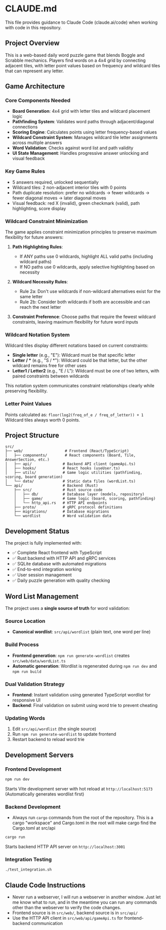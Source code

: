 # CLAUDE.md

This file provides guidance to Claude Code (claude.ai/code) when working with code in this repository.

## Project Overview

This is a web-based daily word puzzle game that blends Boggle and Scrabble mechanics. Players find words on a 4x4 grid by connecting adjacent tiles, with letter point values based on frequency and wildcard tiles that can represent any letter.

## Game Architecture

### Core Components Needed
- **Board Generation**: 4x4 grid with letter tiles and wildcard placement logic
- **Pathfinding System**: Validates word paths through adjacent/diagonal connections
- **Scoring Engine**: Calculates points using letter frequency-based values
- **Wildcard Constraint System**: Manages wildcard tile letter assignments across multiple answers
- **Word Validation**: Checks against word list and path validity
- **UI State Management**: Handles progressive answer unlocking and visual feedback

### Key Game Rules
- 5 answers required, unlocked sequentially
- Wildcard tiles: 2 non-adjacent interior tiles with 0 points
- Path duplicate resolution: prefer no wildcards → fewer wildcards → fewer diagonal moves → later diagonal moves
- Visual feedback: red X (invalid), green checkmark (valid), path highlighting, score display

### Wildcard Constraint Minimization
The game applies constraint minimization principles to preserve maximum flexibility for future answers:

1. **Path Highlighting Rules**:
   - If ANY paths use 0 wildcards, highlight ALL valid paths (including wildcard paths)
   - If NO paths use 0 wildcards, apply selective highlighting based on necessity

2. **Wildcard Necessity Rules**:
   - Rule 2a: Don't use wildcards if non-wildcard alternatives exist for the same letter
   - Rule 2b: Consider both wildcards if both are accessible and can reach the next letter

3. **Constraint Preference**: Choose paths that require the fewest wildcard constraints, leaving maximum flexibility for future word inputs

### Wildcard Notation System
Wildcard tiles display different notations based on current constraints:

- **Single letter** (e.g., "E"): Wildcard must be that specific letter
- **Letter / \*** (e.g., "S / \*"): Wildcard could be that letter, but the other wildcard remains free for other uses
- **Letter1 / Letter2** (e.g., "E / L"): Wildcard must be one of two letters, with paired constraints between wildcards

This notation system communicates constraint relationships clearly while preserving flexibility.

### Letter Point Values
Points calculated as: `floor(log2(freq_of_e / freq_of_letter)) + 1`
Wildcard tiles always worth 0 points.

## Project Structure

```
src/
├── web/                   # Frontend (React/TypeScript)
│   ├── components/        # React components (Board, Tile, AnswerSection, etc.)
│   ├── api/              # Backend API client (gameApi.ts)
│   ├── hooks/            # React hooks (useUser.ts)
│   ├── utils/            # Game logic utilities (pathfinding, scoring, board generation)
│   └── data/             # Static data files (wordList.ts)
└── api/                  # Backend (Rust)
    ├── src/              # Rust source code
    │   ├── db/           # Database layer (models, repository)
    │   ├── game/         # Game logic (board, scoring, pathfinding)
    │   └── http_api.rs   # HTTP API endpoints
    ├── proto/            # gRPC protocol definitions
    ├── migrations/       # Database migrations
    └── wordlist          # Word validation data
```

## Development Status

The project is fully implemented with:
- ✅ Complete React frontend with TypeScript
- ✅ Rust backend with HTTP API and gRPC services  
- ✅ SQLite database with automated migrations
- ✅ End-to-end integration working
- ✅ User session management
- ✅ Daily puzzle generation with quality checking

## Word List Management

The project uses a **single source of truth** for word validation:

### Source Location
- **Canonical wordlist**: `src/api/wordlist` (plain text, one word per line)

### Build Process
- **Frontend generation**: `npm run generate-wordlist` creates `src/web/data/wordList.ts`
- **Automatic generation**: Wordlist is regenerated during `npm run dev` and `npm run build`

### Dual Validation Strategy
- **Frontend**: Instant validation using generated TypeScript wordlist for responsive UI
- **Backend**: Final validation on submit using word trie to prevent cheating

### Updating Words
1. Edit `src/api/wordlist` (the single source)
2. Run `npm run generate-wordlist` to update frontend
3. Restart backend to reload word trie

## Development Servers

### Frontend Development
```bash
npm run dev
```
Starts Vite development server with hot reload at `http://localhost:5173`
(Automatically generates wordlist first)

### Backend Development  


- Always run `cargo` commands from the root of the repository. This is a cargo "workspace" and Cargo.toml in the root will make cargo find the Cargo.toml at src/api

```bash
cargo run
```
Starts backend HTTP API server on `http://localhost:3001`

### Integration Testing
```bash
./test_integration.sh
```

## Claude Code Instructions

- Never run a webserver, I will run a webserver in another window. Just let me know what to run, and in the meantime you can run any commands other than the webserver to verify the code changes.
- Frontend source is in `src/web/`, backend source is in `src/api/`
- Use the HTTP API client in `src/web/api/gameApi.ts` for frontend-backend communication

